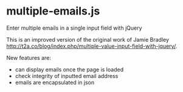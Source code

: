 multiple-emails.js
==================

Enter multiple emails in a single input field with jQuery

This is an improved version of the original work of Jamie Bradley http://t2a.co/blog/index.php/multiple-value-input-field-with-jquery/.

New features are:
- can display emails once the page is loaded
- check integrity of inputted email address
- emails are encapsulated in json


